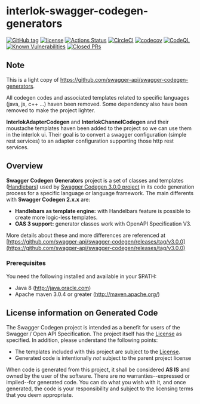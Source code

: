 # interlok-swagger-codegen-generators

[![GitHub tag](https://img.shields.io/github/tag/adaptris/interlok-swagger-codegen-generators.svg)](https://github.com/adaptris/interlok-swagger-codegen-generators/tags)
[![license](https://img.shields.io/github/license/adaptris/interlok-swagger-codegen-generators.svg)](https://github.com/adaptris/interlok-swagger-codegen-generators/blob/develop/LICENSE)
[![Actions Status](https://github.com/adaptris/interlok-swagger-codegen-generators/actions/workflows/maven-publish.yml/badge.svg)](https://github.com/adaptris/interlok-swagger-codegen-generators/actions)
[![CircleCI](https://circleci.com/gh/adaptris/interlok-swagger-codegen-generators.svg?style=svg)](https://circleci.com/gh/adaptris/interlok-swagger-codegen-generators) [![codecov](https://codecov.io/gh/adaptris/interlok-swagger-codegen-generators/branch/develop/graph/badge.svg)](https://codecov.io/gh/adaptris/interlok-swagger-codegen-generators)
[![CodeQL](https://github.com/adaptris/interlok-swagger-codegen-generators/workflows/CodeQL/badge.svg)](https://github.com/adaptris/interlok-swagger-codegen-generators/security/code-scanning)
[![Known Vulnerabilities](https://snyk.io/test/github/adaptris/interlok-swagger-codegen-generators/badge.svg?targetFile=build.gradle)](https://snyk.io/test/github/adaptris/interlok-swagger-codegen-generators?targetFile=build.gradle)
[![Closed PRs](https://img.shields.io/github/issues-pr-closed/adaptris/interlok-swagger-codegen-generators)](https://github.com/adaptris/interlok-swagger-codegen-generators/pulls?q=is%3Apr+is%3Aclosed)

## Note
This is a light copy of https://github.com/swagger-api/swagger-codegen-generators.

All codegen codes and associated templates related to specific languages (java, js, c++ ...) haven been removed.
Some dependency also have been removed to make the project lighter.

**InterlokAdapterCodegen** and **InterlokChannelCodegen** and their moustache templates haven been added to the project so we can use them in the interlok ui.
Their goal is to convert a swagger configuration (simple rest services) to an adapter configuration supporting those http rest services.

## Overview
**Swagger Codegen Generators** project is a set of classes and templates ([Handlebars](https://jknack.github.io/handlebars.java)) used by [Swagger Codegen 3.0.0 project](https://github.com/swagger-api/swagger-codegen/tree/3.0.0) in its code generation process for a specific language or language framework. The main differents with **Swagger Codegen 2.x.x** are:

- **Handlebars as template engine:** with Handelbars feature is possible to create more logic-less templates.
- **OAS 3 support:** generator classes work with OpenAPI Specification V3.

More details about these and more differences are referenced at [https://github.com/swagger-api/swagger-codegen/releases/tag/v3.0.0](https://github.com/swagger-api/swagger-codegen/releases/tag/v3.0.0)

### Prerequisites
You need the following installed and available in your $PATH:

* Java 8 (http://java.oracle.com)
* Apache maven 3.0.4 or greater (http://maven.apache.org/)

## License information on Generated Code

The Swagger Codegen project is intended as a benefit for users of the Swagger / Open API Specification.  The project itself has the [License](#license) as specified.  In addition, please understand the following points:

* The templates included with this project are subject to the [License](#license).
* Generated code is intentionally _not_ subject to the parent project license

When code is generated from this project, it shall be considered **AS IS** and owned by the user of the software.  There are no warranties--expressed or implied--for generated code.  You can do what you wish with it, and once generated, the code is your responsibility and subject to the licensing terms that you deem appropriate.

